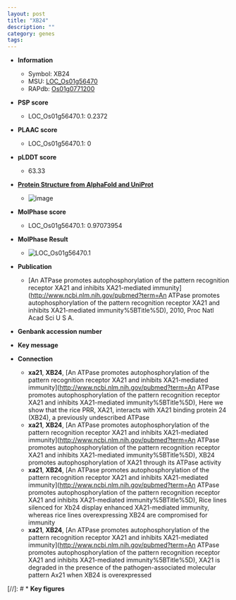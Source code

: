 ```yaml
---
layout: post
title: "XB24"
description: ""
category: genes
tags: 
---
```


* **Information**  
    + Symbol: XB24  
    + MSU: [LOC_Os01g56470](http://rice.plantbiology.msu.edu/cgi-bin/ORF_infopage.cgi?orf=LOC_Os01g56470)  
    + RAPdb: [Os01g0771200](http://rapdb.dna.affrc.go.jp/viewer/gbrowse_details/irgsp1?name=Os01g0771200)  

* **PSP score**  
    + LOC_Os01g56470.1: 0.2372 

* **PLAAC score**  
    + LOC_Os01g56470.1: 0 

* **pLDDT score**
    + 63.33

* **[Protein Structure from AlphaFold and UniProt](https://www.uniprot.org/uniprotkb/Q5ZD06/entry#structure)**
    + ![image](https://ricepsp.github.io/images/Q5/AF-Q5ZD06-F1.png)

* **MolPhase score**
    + LOC_Os01g56470.1: 0.97073954

* **MolPhase Result**
    + ![LOC_Os01g56470.1](https://304243504.github.io/Pictures/LOC_Os01g/LOC_Os01g56470.1.png)

* **Publication**  
    + [An ATPase promotes autophosphorylation of the pattern recognition receptor XA21 and inhibits XA21-mediated immunity](http://www.ncbi.nlm.nih.gov/pubmed?term=An ATPase promotes autophosphorylation of the pattern recognition receptor XA21 and inhibits XA21-mediated immunity%5BTitle%5D), 2010, Proc Natl Acad Sci U S A.

* **Genbank accession number**  

* **Key message**  

* **Connection**  
    + __xa21__, __XB24__, [An ATPase promotes autophosphorylation of the pattern recognition receptor XA21 and inhibits XA21-mediated immunity](http://www.ncbi.nlm.nih.gov/pubmed?term=An ATPase promotes autophosphorylation of the pattern recognition receptor XA21 and inhibits XA21-mediated immunity%5BTitle%5D), Here we show that the rice PRR, XA21, interacts with XA21 binding protein 24 (XB24), a previously undescribed ATPase
    + __xa21__, __XB24__, [An ATPase promotes autophosphorylation of the pattern recognition receptor XA21 and inhibits XA21-mediated immunity](http://www.ncbi.nlm.nih.gov/pubmed?term=An ATPase promotes autophosphorylation of the pattern recognition receptor XA21 and inhibits XA21-mediated immunity%5BTitle%5D), XB24 promotes autophosphorylation of XA21 through its ATPase activity
    + __xa21__, __XB24__, [An ATPase promotes autophosphorylation of the pattern recognition receptor XA21 and inhibits XA21-mediated immunity](http://www.ncbi.nlm.nih.gov/pubmed?term=An ATPase promotes autophosphorylation of the pattern recognition receptor XA21 and inhibits XA21-mediated immunity%5BTitle%5D), Rice lines silenced for Xb24 display enhanced XA21-mediated immunity, whereas rice lines overexpressing XB24 are compromised for immunity
    + __xa21__, __XB24__, [An ATPase promotes autophosphorylation of the pattern recognition receptor XA21 and inhibits XA21-mediated immunity](http://www.ncbi.nlm.nih.gov/pubmed?term=An ATPase promotes autophosphorylation of the pattern recognition receptor XA21 and inhibits XA21-mediated immunity%5BTitle%5D), XA21 is degraded in the presence of the pathogen-associated molecular pattern Ax21 when XB24 is overexpressed

[//]: # * **Key figures**  



